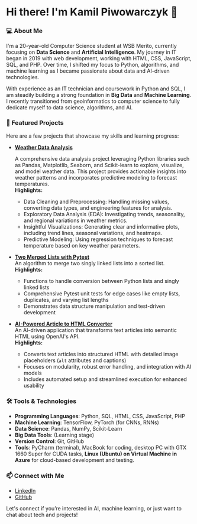 # Hi there! I'm Kamil Piwowarczyk 👋

### 💻 About Me
I'm a 20-year-old Computer Science student at WSB Merito, currently focusing on **Data Science** and **Artificial Intelligence**. My journey in IT began in 2019 with web development, working with HTML, CSS, JavaScript, SQL, and PHP. Over time, I shifted my focus to Python, algorithms, and machine learning as I became passionate about data and AI-driven technologies.

With experience as an IT technician and coursework in Python and SQL, I am steadily building a strong foundation in **Big Data** and **Machine Learning**. I recently transitioned from geoinformatics to computer science to fully dedicate myself to data science, algorithms, and AI.


### 📁 Featured Projects
Here are a few projects that showcase my skills and learning progress:

- **[Weather Data Analysis](https://github.com/kamil7133/Weather_Data_Analysis_with_Pandas_Matplotlib_and_Seaborn)**

    A comprehensive data analysis project leveraging Python libraries such as Pandas, Matplotlib, Seaborn, and Scikit-learn to explore, visualize, and model weather data. This project provides actionable insights into weather patterns and incorporates predictive modeling to forecast temperatures.    
    **Highlights:**
  - Data Cleaning and Preprocessing: Handling missing values, converting data types, and engineering features for analysis.
  - Exploratory Data Analysis (EDA): Investigating trends, seasonality, and regional variations in weather metrics.
  - Insightful Visualizations: Generating clear and informative plots, including trend lines, seasonal variations, and heatmaps.
  - Predictive Modeling: Using regression techniques to forecast temperature based on key weather parameters.

- **[Two Merged Lists with Pytest](https://github.com/kamil7133/test_two_merged_lists_with_pytest)**  
  An algorithm to merge two singly linked lists into a sorted list.    
  **Highlights:**  
  - Functions to handle conversion between Python lists and singly linked lists  
  - Comprehensive Pytest unit tests for edge cases like empty lists, duplicates, and varying list lengths  
  - Demonstrates data structure manipulation and test-driven development  

- **[AI-Powered Article to HTML Converter](https://github.com/kamil7133/AI_article_formatter)**  
  An AI-driven application that transforms text articles into semantic HTML using OpenAI's API.    
  **Highlights:**  
  - Converts text articles into structured HTML with detailed image placeholders (`alt` attributes and captions)  
  - Focuses on modularity, robust error handling, and integration with AI models  
  - Includes automated setup and streamlined execution for enhanced usability  

### 🛠️ Tools & Technologies
- **Programming Languages**: Python, SQL, HTML, CSS, JavaScript, PHP
- **Machine Learning**: TensorFlow, PyTorch (for CNNs, RNNs)
- **Data Science**: Pandas, NumPy, Scikit-Learn
- **Big Data Tools**: (Learning stage)
- **Version Control**: Git, GitHub
- **Tools**: PyCharm (terminal), MacBook for coding, desktop PC with GTX 1660 Super for CUDA tasks, **Linux (Ubuntu) on Virtual Machine in Azure** for cloud-based development and testing.

### 📫 Connect with Me
- [LinkedIn](https://www.linkedin.com/in/kamil-piwowarczyk-6ba839322/)
- [GitHub](https://github.com/kamil7133)

Let's connect if you’re interested in AI, machine learning, or just want to chat about tech and projects!
